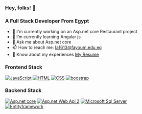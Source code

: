 ### Hey, folks!  👋

### A Full Stack Developer From Egypt

- 🔭 I'm currently working on an Asp.net core Restaurant project
- 🌱 I’m currently learning Angular js
- 💬 Ask me about Asp.net core
- 📫 How to reach me: Ia1613@fayoum.edu.eg
- 📄 Know about my experiences <a href="https://drive.google.com/file/d/1TV2uyH-4-4GqwiK95qALTzSDl_SUv-yy/view?usp=drivesdk"> My Resume  </a>

### Frontend Stack

<p>
   <a target="_blank" rel="noopener noreferrer" href="https://camo.githubusercontent.com/7a48ad3028bc23b33e755e555609a4ccdd3ba1ef6fb92aa2214eea10e3b7e184/68747470733a2f2f696d672e736869656c64732e696f2f62616467652f4a6176615363726970742532302d2532334637444631452e7376673f6c6f676f3d6a617661736372697074266c6f676f436f6c6f723d626c61636b"><img alt="JavaScript" src="https://camo.githubusercontent.com/7a48ad3028bc23b33e755e555609a4ccdd3ba1ef6fb92aa2214eea10e3b7e184/68747470733a2f2f696d672e736869656c64732e696f2f62616467652f4a6176615363726970742532302d2532334637444631452e7376673f6c6f676f3d6a617661736372697074266c6f676f436f6c6f723d626c61636b" data-canonical-src="https://img.shields.io/badge/JavaScript%20-%23F7DF1E.svg?logo=javascript&amp;logoColor=black" style="max-width:100%;"></a>
   <a target="_blank" rel="noopener noreferrer" href="https://camo.githubusercontent.com/7cddeb568312f0ebc19929baf072724a8537f28da2dd29278c8bfa6867ab3e3f/68747470733a2f2f696d672e736869656c64732e696f2f62616467652f48544d4c2532302d2532334533344632362e7376673f6c6f676f3d68746d6c35266c6f676f436f6c6f723d7768697465"><img alt="HTML" src="https://camo.githubusercontent.com/7cddeb568312f0ebc19929baf072724a8537f28da2dd29278c8bfa6867ab3e3f/68747470733a2f2f696d672e736869656c64732e696f2f62616467652f48544d4c2532302d2532334533344632362e7376673f6c6f676f3d68746d6c35266c6f676f436f6c6f723d7768697465" data-canonical-src="https://img.shields.io/badge/HTML%20-%23E34F26.svg?logo=html5&amp;logoColor=white" style="max-width:100%;"></a>
   <a target="_blank" rel="noopener noreferrer" href="https://camo.githubusercontent.com/c8733604360c25e4cf34c8415bf9093104206dccd164b2a1cd7d1e2711d4d4f8/68747470733a2f2f696d672e736869656c64732e696f2f62616467652f4353532532302d2532333135373242362e7376673f6c6f676f3d63737333266c6f676f436f6c6f723d7768697465"><img alt="CSS" src="https://camo.githubusercontent.com/c8733604360c25e4cf34c8415bf9093104206dccd164b2a1cd7d1e2711d4d4f8/68747470733a2f2f696d672e736869656c64732e696f2f62616467652f4353532532302d2532333135373242362e7376673f6c6f676f3d63737333266c6f676f436f6c6f723d7768697465" data-canonical-src="https://img.shields.io/badge/CSS%20-%231572B6.svg?logo=css3&amp;logoColor=white" style="max-width:100%;"></a>
   <a target="_blank" rel="noopener noreferrer" href="https://camo.githubusercontent.com/c8733604360c25e4cf34c8415bf9093104206dccd164b2a1cd7d1e2711d4d4f8/68747470733a2f2f696d672e736869656c64732e696f2f62616467652f4353532532302d2532333135373242362e7376673f6c6f676f3d63737333266c6f676f436f6c6f723d7768697465"><img alt="boostrap" src="https://camo.githubusercontent.com/24c970c35793a721c1bb1ffe321d86d079fc5008412c4fd374e2a02f2befe9f9/68747470733a2f2f696d672e736869656c64732e696f2f62616467652f2d426f6f7473747261702d2532333536334437433f7374796c653d666c61742d737175617265266c6f676f3d626f6f747374726170266c6f676f436f6c6f723d7768697465" data-canonical-src="https://img.shields.io/badge/CSS%20-%231572B6.svg?logo=css3&amp;logoColor=white" style="max-width:100%;"></a>
</p>

### Backend Stack
<p>
   <a target="_blank" rel="noopener noreferrer" href="https://camo.githubusercontent.com/4fa049a8a2f73c2eae3c9cdd6f3d24ba4fd9a95b43c818ea0e1f4f3295444dbc/68747470733a2f2f696d672e736869656c64732e696f2f62616467652f2d4153502e4e4554253230436f72652d6666663f7374796c653d666c6174266c6f676f3d2e6e6574266c6f676f436f6c6f723d626c7565"><img alt="Asp.net core" src="https://camo.githubusercontent.com/4fa049a8a2f73c2eae3c9cdd6f3d24ba4fd9a95b43c818ea0e1f4f3295444dbc/68747470733a2f2f696d672e736869656c64732e696f2f62616467652f2d4153502e4e4554253230436f72652d6666663f7374796c653d666c6174266c6f676f3d2e6e6574266c6f676f436f6c6f723d626c7565" style="max-width:100%;"></a>
   <a target="_blank" rel="noopener noreferrer" href="https://camo.githubusercontent.com/db4325f1e9e588579516d6b1f9fedd1c5248644d8c5b9c1712169034a5b556de/68747470733a2f2f696d672e736869656c64732e696f2f62616467652f2d4153502e6e65742d3333333333333f7374796c653d666c6174266c6f676f3d52266c6f676f436f6c6f723d323736444333"><img alt="Asp.net Web Api 2" src="https://camo.githubusercontent.com/db4325f1e9e588579516d6b1f9fedd1c5248644d8c5b9c1712169034a5b556de/68747470733a2f2f696d672e736869656c64732e696f2f62616467652f2d4153502e6e65742d3333333333333f7374796c653d666c6174266c6f676f3d52266c6f676f436f6c6f723d323736444333" data-canonical-src="https://img.shields.io/badge/JavaScript%20-%23F7DF1E.svg?logo=javascript&amp;logoColor=black" style="max-width:100%;"></a>
   <a target="_blank" rel="noopener noreferrer" href="https://camo.githubusercontent.com/0e1f730f136d07f3138418bfadd75b682817cac05766f9ce5d0f86459889e1be/68747470733a2f2f696d672e736869656c64732e696f2f62616467652f2d4d6963726f736f667425323053514c2532305365727665722d3333333333333f7374796c653d666c6174266c6f676f3d4d6963726f736f667425323053514c253230536572766572266c6f676f436f6c6f723d434332393237"><img alt="Microsoft Sql Server" src="https://camo.githubusercontent.com/0e1f730f136d07f3138418bfadd75b682817cac05766f9ce5d0f86459889e1be/68747470733a2f2f696d672e736869656c64732e696f2f62616467652f2d4d6963726f736f667425323053514c2532305365727665722d3333333333333f7374796c653d666c6174266c6f676f3d4d6963726f736f667425323053514c253230536572766572266c6f676f436f6c6f723d434332393237" style="max-width:100%;"></a>
   <a target="_blank" rel="noopener noreferrer" href="https://camo.githubusercontent.com/c6a2941877bfa9f1e29bb21607af8ba21f30deca9d35316e0aea27d2082d7d67/68747470733a2f2f696d672e736869656c64732e696f2f62616467652f2e4e45542d456e746974792532304672616d65776f726b2d696e666f726d6174696f6e616c"><img alt="Entityframework" src="https://camo.githubusercontent.com/c6a2941877bfa9f1e29bb21607af8ba21f30deca9d35316e0aea27d2082d7d67/68747470733a2f2f696d672e736869656c64732e696f2f62616467652f2e4e45542d456e746974792532304672616d65776f726b2d696e666f726d6174696f6e616c" data-canonical-src="https://img.shields.io/badge/CSS%20-%231572B6.svg?logo=css3&amp;logoColor=white" style="max-width:100%;"></a>
</p>

